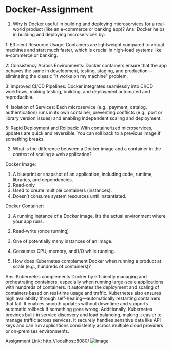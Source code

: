 # Docker-Assignment
1. Why is Docker useful in building and deploying microservices for a real-world product (like an e-commerce or banking app)?
Ans: Docker helps in building and deploying microservices by:

1: Efficient Resource Usage: Containers are lightweight compared to virtual machines and start much faster, which is crucial in high-load systems like e-commerce or banking.

2: Consistency Across Environments: Docker containers ensure that the app behaves the same in development, testing, staging, and production—eliminating the classic "it works on my machine" problem.

3: Improved CI/CD Pipelines: Docker integrates seamlessly into CI/CD workflows, making testing, building, and deployment automated and reproducible.

4: Isolation of Services: Each microservice (e.g., payment, catalog, authentication) runs in its own container, preventing conflicts (e.g., port or library version issues) and enabling independent scaling and deployment.

5: Rapid Deployment and Rollback: With containerized microservices, updates are quick and reversible. You can roll back to a previous image if something breaks.

2. What is the difference between a Docker image and a container in the context of scaling a web application?

Docker Image:
1. A blueprint or snapshot of an application, including code, runtime, libraries, and dependencies.
2. Read-only
3. Used to create multiple containers (instances).
4. Doesn’t consume system resources until instantiated.

Docker Container:
1. A running instance of a Docker image. It’s the actual environment where your app runs.
2. Read-write (once running)
3. One of potentially many instances of an image.
4. Consumes CPU, memory, and I/O while running.

3. How does Kubernetes complement Docker when running a product at scale (e.g., hundreds of containers)?

Ans: Kubernetes complements Docker by efficiently managing and orchestrating containers, especially when running large-scale applications with hundreds of containers. It automates the deployment and scaling of containers based on real-time usage and traffic. Kubernetes also ensures high availability through self-healing—automatically restarting containers that fail. It enables smooth updates without downtime and supports automatic rollback if something goes wrong. Additionally, Kubernetes provides built-in service discovery and load balancing, making it easier to manage traffic across services. It securely handles sensitive data like API keys and can run applications consistently across multiple cloud providers or on-premises environments.

Assignment Link:
http://localhost:8080/
![image](https://github.com/user-attachments/assets/e6a2292a-fb2c-4631-b448-1b24960d85e8)




